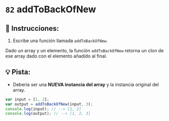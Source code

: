 # `82` addToBackOfNew

## 📝 Instrucciones: 

1. Escribe una función llamada `addToBackOfNew`.

Dado un array y un elemento, la función `addToBackOfNew` retorna un clon de ese array dado con el elemento añadido al final.

## :bulb: Pista:

+ Debería ser una **NUEVA instancia del array** y la instancia original del array. 

```js
var input = [1, 2];
var output = addToBackOfNew(input, 3);
console.log(input); // --> [1, 2]
console.log(output); // --> [1, 2, 3]
```

